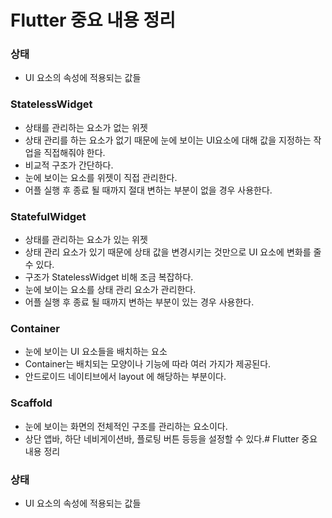 # Flutter 중요 내용 정리

### 상태
- UI 요소의 속성에 적용되는 값들

### StatelessWidget
- 상태를 관리하는 요소가 없는 위젯
- 상태 관리를 하는 요소가 없기 때문에 눈에 보이는 UI요소에 대해 값을 지정하는 작업을 직접해줘야 한다.
- 비교적 구조가 간단하다.
- 눈에 보이는 요소를 위젯이 직접 관리한다.
- 어플 실행 후 종료 될 때까지 절대 변하는 부분이 없을 경우 사용한다.

### StatefulWidget
- 상태를 관리하는 요소가 있는 위젯
- 상태 관리 요소가 있기 때문에 상태 값을 변경시키는 것만으로 UI 요소에 변화를 줄 수 있다.
- 구조가 StatelessWidget 비해 조금 복잡하다.
- 눈에 보이는 요소를 상태 관리 요소가 관리한다.
- 어플 실행 후 종료 될 때까지 변하는 부분이 있는 경우 사용한다.

### Container
- 눈에 보이는 UI 요소들을 배치하는 요소
- Container는 배치되는 모양이나 기능에 따라 여러 가지가 제공된다.
- 안드로이드 네이티브에서 layout 에 해당하는 부분이다.

### Scaffold
- 눈에 보이는 화면의 전체적인 구조를 관리하는 요소이다.
- 상단 앱바, 하단 네비게이션바, 플로팅 버튼 등등을 설정할 수 있다.# Flutter 중요 내용 정리

### 상태
- UI 요소의 속성에 적용되는 값들
